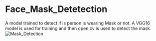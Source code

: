 # Face_Mask_Detetection
A model trained to detect if is person is wearing Mask or not.
A VGG16 model is used for training and then open cv is used to detect the mask.
![Mask_Detection](https://user-images.githubusercontent.com/102272183/213639332-0ca33ff2-d42e-47dc-8b86-34203e052e2b.png)

